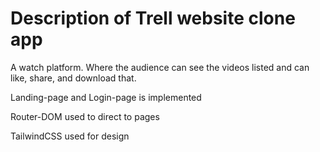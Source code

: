 # Description of Trell website clone app

A watch platform. Where the audience can see the videos listed and can like, share, and download that.

Landing-page and Login-page is implemented

Router-DOM used to direct to pages

TailwindCSS used for design

